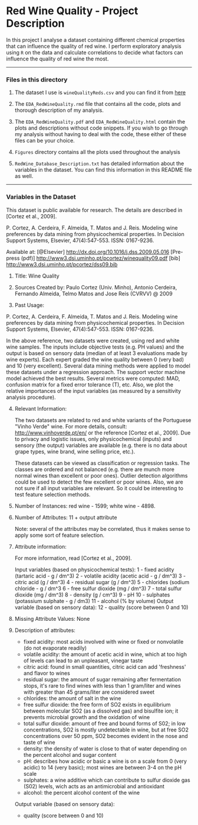 # Red Wine Quality - Project Description

In this project I analyse a dataset containing different chemical properties that can influence the quality of red wine. 
I perform exploratory analysis using `R` on the data and calculate correlations to decide what factors can influence the quality of red wine the most.

***

### Files in this directory

1. The dataset I use is `wineQualityReds.csv` and you can find it from [here](https://github.com/Nazaniiin/EDA_ExploratoryDataAnalysis/blob/master/Red_Wine_Quality/wineQualityReds.csv)

2. The `EDA_RedWineQuality.rmd` file that contains all the code, plots and thorough description of my analysis.

3. The `EDA_RedWineQuality.pdf` and `EDA_RedWineQuality.html` contain the plots and descriptions without code snippets. If you
   wish to go through my analysis without having to deal with the code, these either of these files can be your choice.
   
4. `Figures` directory contains all the plots used throughout the analysis

5. `RedWine_Database_Description.txt` has detailed information about the variables in the dataset. You can find this information in this README file as well.

***

### Variables in the Dataset

This dataset is public available for research. The details are described in [Cortez et al., 2009]. 

  P. Cortez, A. Cerdeira, F. Almeida, T. Matos and J. Reis. 
  Modeling wine preferences by data mining from physicochemical properties.
  In Decision Support Systems, Elsevier, 47(4):547-553. ISSN: 0167-9236.

  Available at: [@Elsevier] http://dx.doi.org/10.1016/j.dss.2009.05.016
                [Pre-press (pdf)] http://www3.dsi.uminho.pt/pcortez/winequality09.pdf
                [bib] http://www3.dsi.uminho.pt/pcortez/dss09.bib

1. Title: Wine Quality 

2. Sources
   Created by: Paulo Cortez (Univ. Minho), Antonio Cerdeira, Fernando Almeida, Telmo Matos and Jose Reis (CVRVV) @ 2009
   
3. Past Usage:

  P. Cortez, A. Cerdeira, F. Almeida, T. Matos and J. Reis. 
  Modeling wine preferences by data mining from physicochemical properties.
  In Decision Support Systems, Elsevier, 47(4):547-553. ISSN: 0167-9236.

  In the above reference, two datasets were created, using red and white wine samples.
  The inputs include objective tests (e.g. PH values) and the output is based on sensory data
  (median of at least 3 evaluations made by wine experts). Each expert graded the wine quality 
  between 0 (very bad) and 10 (very excellent). Several data mining methods were applied to model
  these datasets under a regression approach. The support vector machine model achieved the
  best results. Several metrics were computed: MAD, confusion matrix for a fixed error tolerance (T),
  etc. Also, we plot the relative importances of the input variables (as measured by a sensitivity
  analysis procedure).
 
4. Relevant Information:

   The two datasets are related to red and white variants of the Portuguese "Vinho Verde" wine.
   For more details, consult: http://www.vinhoverde.pt/en/ or the reference [Cortez et al., 2009].
   Due to privacy and logistic issues, only physicochemical (inputs) and sensory (the output) variables 
   are available (e.g. there is no data about grape types, wine brand, wine selling price, etc.).

   These datasets can be viewed as classification or regression tasks.
   The classes are ordered and not balanced (e.g. there are munch more normal wines than
   excellent or poor ones). Outlier detection algorithms could be used to detect the few excellent
   or poor wines. Also, we are not sure if all input variables are relevant. So
   it could be interesting to test feature selection methods. 

5. Number of Instances: red wine - 1599; white wine - 4898. 

6. Number of Attributes: 11 + output attribute
  
   Note: several of the attributes may be correlated, thus it makes sense to apply some sort of
   feature selection.

7. Attribute information:

   For more information, read [Cortez et al., 2009].

   Input variables (based on physicochemical tests):
   1 - fixed acidity (tartaric acid - g / dm^3)
   2 - volatile acidity (acetic acid - g / dm^3)
   3 - citric acid (g / dm^3)
   4 - residual sugar (g / dm^3)
   5 - chlorides (sodium chloride - g / dm^3
   6 - free sulfur dioxide (mg / dm^3)
   7 - total sulfur dioxide (mg / dm^3)
   8 - density (g / cm^3)
   9 - pH
   10 - sulphates (potassium sulphate - g / dm3)
   11 - alcohol (% by volume)
   Output variable (based on sensory data): 
   12 - quality (score between 0 and 10)

8. Missing Attribute Values: None

9. Description of attributes:

   - fixed acidity: most acids involved with wine or fixed or nonvolatile (do not evaporate readily)
   - volatile acidity: the amount of acetic acid in wine, which at too high of levels can lead to an unpleasant, vinegar taste
   - citric acid: found in small quantities, citric acid can add 'freshness' and flavor to wines
   - residual sugar: the amount of sugar remaining after fermentation stops, it's rare to find wines with less than 1 gram/liter and wines with greater than 45 grams/liter are considered sweet
   - chlorides: the amount of salt in the wine
   - free sulfur dioxide: the free form of SO2 exists in equilibrium between molecular SO2 (as a dissolved gas) and bisulfite ion; it prevents microbial growth and the oxidation of wine
   - total sulfur dioxide: amount of free and bound forms of S02; in low concentrations, SO2 is mostly undetectable in wine, but at free SO2 concentrations over 50 ppm, SO2 becomes evident in the nose and taste of wine
   - density: the density of water is close to that of water depending on the percent alcohol and sugar content
   - pH: describes how acidic or basic a wine is on a scale from 0 (very acidic) to 14 (very basic); most wines are between 3-4 on the pH scale
   - sulphates: a wine additive which can contribute to sulfur dioxide gas (S02) levels, wich acts as an antimicrobial and antioxidant
   - alcohol: the percent alcohol content of the wine

   Output variable (based on sensory data): 
   - quality (score between 0 and 10)
